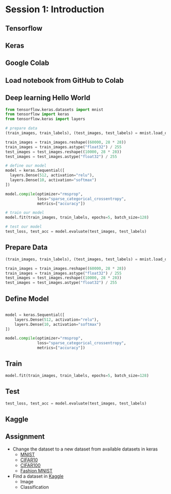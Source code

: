 # Session 1: Introduction

## Tensorflow

## Keras

## Google Colab

## Load notebook from GitHub to Colab

## Deep learning Hello World

```python
from tensorflow.keras.datasets import mnist
from tensorflow import keras
from tensorflow.keras import layers

# prepare data
(train_images, train_labels), (test_images, test_labels) = mnist.load_data()

train_images = train_images.reshape((60000, 28 * 28))
train_images = train_images.astype("float32") / 255
test_images = test_images.reshape((10000, 28 * 28))
test_images = test_images.astype("float32") / 255

# define our model
model = keras.Sequential([
  layers.Dense(512, activation="relu"),
  layers.Dense(10, activation="softmax")
])

model.compile(optimizer="rmsprop",
              loss="sparse_categorical_crossentropy",
              metrics=["accuracy"])

# train our model
model.fit(train_images, train_labels, epochs=5, batch_size=128)

# test our model
test_loss, test_acc = model.evaluate(test_images, test_labels)

```

## Prepare Data

```python
(train_images, train_labels), (test_images, test_labels) = mnist.load_data()

train_images = train_images.reshape((60000, 28 * 28))
train_images = train_images.astype("float32") / 255
test_images = test_images.reshape((10000, 28 * 28))
test_images = test_images.astype("float32") / 255
```

## Define Model

```python

model = keras.Sequential([
    layers.Dense(512, activation="relu"),
    layers.Dense(10, activation="softmax")
])

model.compile(optimizer="rmsprop",
              loss="sparse_categorical_crossentropy",
              metrics=["accuracy"])

```

## Train

```python
model.fit(train_images, train_labels, epochs=5, batch_size=128)
```

## Test

```python
test_loss, test_acc = model.evaluate(test_images, test_labels)
```

## Kaggle

## Assignment

* Change the dataset to a new dataset
  from available datasets in keras
    * [MNIST](https://keras.io/api/datasets/mnist/)
    * [CIFAR10](https://keras.io/api/datasets/cifar10/)
    * [CIFAR100](https://keras.io/api/datasets/cifar100/)
    * [Fashion MNIST](https://keras.io/api/datasets/fashion_mnist/)
* Find a dataset in [Kaggle](https://www.kaggle.com/)
    * Image
    * Classification